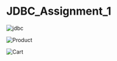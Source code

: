 # JDBC_Assignment_1
![jdbc](https://user-images.githubusercontent.com/94029087/154999865-8cffaa77-e943-4067-bd1c-a5207b71f55a.png)

![Product](https://user-images.githubusercontent.com/94029087/155001723-43c98976-aac4-429f-8f6e-dfac475a3524.png)

![Cart](https://user-images.githubusercontent.com/94029087/155001740-13f648c8-a4e1-4b5c-ad8d-60aa5508beda.png)
